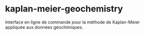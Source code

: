# kaplan-meier-geochemistry
Interface en ligne de commande pour la méthode de Kaplan-Meier appliquée aux données géochimiques.
